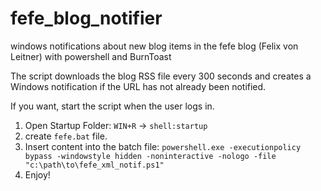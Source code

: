 # fefe_blog_notifier
windows notifications about new blog items in the fefe blog (Felix von Leitner) with powershell and BurnToast

The script downloads the blog RSS file every 300 seconds and creates a Windows notification if the URL has not already been notified.

If you want, start the script when the user logs in.

1. Open Startup Folder: `WIN+R` -> `shell:startup`
2. create `fefe.bat` file.
3. Insert content into the batch file: `powershell.exe -executionpolicy bypass -windowstyle hidden -noninteractive -nologo -file "c:\path\to\fefe_xml_notif.ps1"`
4. Enjoy!


